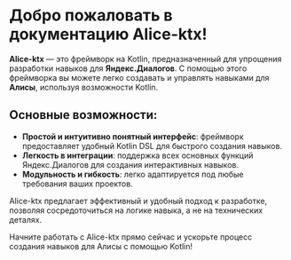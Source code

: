 # Добро пожаловать в документацию Alice-ktx!

**Alice-ktx** — это фреймворк на Kotlin, предназначенный для упрощения разработки навыков для **Яндекс.Диалогов**. С помощью этого фреймворка вы можете легко создавать и управлять навыками для **Алисы**, используя возможности Kotlin.

## Основные возможности:
- **Простой и интуитивно понятный интерфейс**: фреймворк предоставляет удобный Kotlin DSL для быстрого создания навыков.
- **Легкость в интеграции**: поддержка всех основных функций Яндекс.Диалогов для создания интерактивных навыков.
- **Модульность и гибкость**: легко адаптируется под любые требования ваших проектов.

Alice-ktx предлагает эффективный и удобный подход к разработке, позволяя сосредоточиться на логике навыка, а не на технических деталях.

Начните работать с Alice-ktx прямо сейчас и ускорьте процесс создания навыков для Алисы с помощью Kotlin!